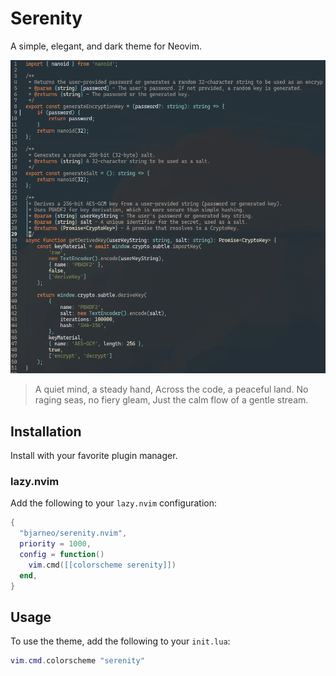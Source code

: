 # Serenity

A simple, elegant, and dark theme for Neovim.

<p align="center">
  <img src="theme.png" alt="Serenity Theme Preview">
</p>

> A quiet mind, a steady hand,
> Across the code, a peaceful land.
> No raging seas, no fiery gleam,
> Just the calm flow of a gentle stream.

## Installation

Install with your favorite plugin manager.

### lazy.nvim

Add the following to your `lazy.nvim` configuration:

```lua
{
  "bjarneo/serenity.nvim",
  priority = 1000,
  config = function()
    vim.cmd([[colorscheme serenity]])
  end,
}
```

## Usage

To use the theme, add the following to your `init.lua`:

```lua
vim.cmd.colorscheme "serenity"
```